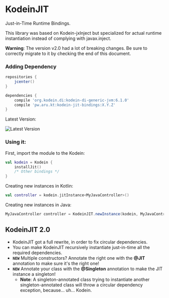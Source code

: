 # KodeinJIT
Just-in-Time Runtime Bindings.

This library was based on Kodein-jxInject but specialized for actual runtime instantiation instead of complying with javax.inject.

**Warning**: The version v2.0 had a lot of breaking changes.
Be sure to correctly migrate to it by checking the end of this document.

### Adding Dependency
```gradle
repositories {
    jcenter()
}

dependencies {
    compile 'org.kodein.di:kodein-di-generic-jvm:6.1.0'
    compile 'pw.aru.kt:kodein-jit-bindings:X.Y.Z'
}
```

Latest Version:

![Latest Version](https://api.bintray.com/packages/adriantodt/maven/kodein-jit-bindings/images/download.svg)

### Using it:
First, import the module to the Kodein:
```kotlin 
val kodein = Kodein {
    installJit()
    /* Other bindings */
}
```

Creating new instances in Kotlin:
```kotlin
val controller = kodein.jitInstance<MyJavaController>()
```

Creating new instances in Java:
```java
MyJavaController controller = KodeinJIT.newInstance(kodein, MyJavaController.class);
```

## KodeinJIT 2.0

- KodeinJIT got a full rewrite, in order to fix circular dependencies.
- You can make KodeinJIT recursively instantiate just-in-time all the required dependencies.
- **`NEW`** Multiple constructors? Annotate the right one with the **@JIT** annotation to make sure it's the right one!
- **`NEW`** Annotate your class with the **@Singleton** annotation to make the JIT instance a singleton!
  - **Note**: A singleton-annotated class trying to instantiate another singleton-annotated class will throw a circular dependency exception, because... uh... Kodein.
